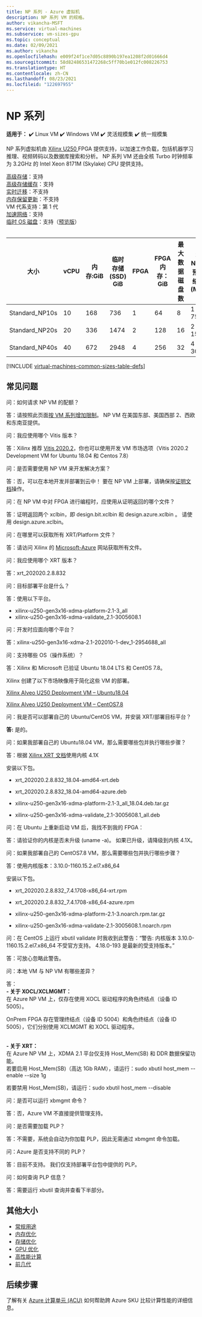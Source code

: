 ```yaml
---
title: NP 系列 - Azure 虚拟机
description: NP 系列 VM 的规格。
author: vikancha-MSFT
ms.service: virtual-machines
ms.subservice: vm-sizes-gpu
ms.topic: conceptual
ms.date: 02/09/2021
ms.author: vikancha
ms.openlocfilehash: e009f24f1ce7d05c8890b197ea1208f2d01666d4
ms.sourcegitcommit: 58d82486531472268c5ff70b1e012fc008226753
ms.translationtype: HT
ms.contentlocale: zh-CN
ms.lasthandoff: 08/23/2021
ms.locfileid: "122697955"
---
```

# <a name="np-series"></a>NP 系列 

**适用于：** :heavy_check_mark: Linux VM :heavy_check_mark: Windows VM :heavy_check_mark: 灵活规模集 :heavy_check_mark: 统一规模集

NP 系列虚拟机由 [Xilinx U250 ](https://www.xilinx.com/products/boards-and-kits/alveo/u250.html) FPGA 提供支持，以加速工作负载，包括机器学习推理、视频转码以及数据库搜索和分析。 NP 系列 VM 还由全核 Turbo 时钟频率为 3.2GHz 的 Intel Xeon 8171M (Skylake) CPU 提供支持。

[高级存储](premium-storage-performance.md)：支持<br>
[高级存储缓存](premium-storage-performance.md)：支持<br>
[实时迁移](maintenance-and-updates.md)：不支持<br>
[内存保留更新](maintenance-and-updates.md)：不支持<br>
VM 代系支持：第 1 代<br>
[加速网络](../virtual-network/create-vm-accelerated-networking-cli.md)：支持<br>
[临时 OS 磁盘](ephemeral-os-disks.md)：支持（[预览版](ephemeral-os-disks.md#preview---ephemeral-os-disks-can-now-be-stored-on-temp-disks)）<br>
<br>

| 大小 | vCPU | 内存:GiB | 临时存储 (SSD) GiB | FPGA | FPGA 内存：GiB | 最大数据磁盘数 | 最大 NIC 数/预期网络带宽 (MBps) | 
|---|---|---|---|---|---|---|---|
| Standard_NP10s | 10 | 168 | 736  | 1 | 64  | 8 | 1 / 7500 | 
| Standard_NP20s | 20 | 336 | 1474 | 2 | 128 | 16 | 2 / 15000 | 
| Standard_NP40s | 40 | 672 | 2948 | 4 | 256 | 32 | 4 / 30000 | 



[!INCLUDE [virtual-machines-common-sizes-table-defs](../../includes/virtual-machines-common-sizes-table-defs.md)]


##  <a name="frequently-asked-questions"></a>常见问题

问：如何请求 NP VM 的配额？

答：请按照此页面[按 VM 系列增加限制](../azure-portal/supportability/per-vm-quota-requests.md)。 NP VM 在美国东部、美国西部 2、西欧和东南亚提供。

问：我应使用哪个 Vitis 版本？ 

答：Xilinx 推荐 [Vitis 2020.2](https://www.xilinx.com/products/design-tools/vitis/vitis-platform.html)，你也可以使用开发 VM 市场选项（Vitis 2020.2 Development VM for Ubuntu 18.04 和 Centos 7.8）

问：是否需要使用 NP VM 来开发解决方案？ 

答：否，可以在本地开发并部署到云中！ 要在 NP VM 上部署，请确保按[证明文档](./field-programmable-gate-arrays-attestation.md)操作。 

问：在 NP VM 中对 FPGA 进行编程时，应使用从证明返回的哪个文件？

答：证明返回两个 xclbin，即 design.bit.xclbin 和 design.azure.xclbin  。 请使用 design.azure.xclbin。

问：在哪里可以获取所有 XRT/Platform 文件？

答：请访问 Xilinx 的 [Microsoft-Azure](https://www.xilinx.com/microsoft-azure.html) 网站获取所有文件。

问：我应使用哪个 XRT 版本？

答：xrt_202020.2.8.832 

问：目标部署平台是什么？

答：使用以下平台。
- xilinx-u250-gen3x16-xdma-platform-2.1-3_all
- xilinx-u250-gen3x16-xdma-validate_2.1-3005608.1 

问：开发时应面向哪个平台？

答：xilinx-u250-gen3x16-xdma-2.1-202010-1-dev_1-2954688_all 

问：支持哪些 OS（操作系统）？ 

答：Xilinx 和 Microsoft 已验证 Ubuntu 18.04 LTS 和 CentOS 7.8。

 Xilinx 创建了以下市场映像用于简化这些 VM 的部署。 

[Xilinx Alveo U250 Deployment VM – Ubuntu18.04](https://ms.portal.azure.com/#blade/Microsoft_Azure_Marketplace/GalleryItemDetailsBladeNopdl/id/xilinx.xilinx_alveo_u250_deployment_vm_ubuntu1804_032321)

[Xilinx Alveo U250 Deployment VM – CentOS7.8](https://ms.portal.azure.com/#blade/Microsoft_Azure_Marketplace/GalleryItemDetailsBladeNopdl/id/xilinx.xilinx_alveo_u250_deployment_vm_centos78_032321)

问：我是否可以部署自己的 Ubuntu/CentOS VM，并安装 XRT/部署目标平台？ 

**答:** 是的。

问：如果我部署自己的 Ubuntu18.04 VM，那么需要哪些包并执行哪些步骤？

答：根据 [Xilinx XRT 文档](https://www.xilinx.com/support/documentation/sw_manuals/xilinx2020_2/ug1451-xrt-release-notes.pdf)使用内核 4.1X
       
安装以下包。
- xrt_202020.2.8.832_18.04-amd64-xrt.deb
       
- xrt_202020.2.8.832_18.04-amd64-azure.deb
       
- xilinx-u250-gen3x16-xdma-platform-2.1-3_all_18.04.deb.tar.gz
       
- xilinx-u250-gen3x16-xdma-validate_2.1-3005608.1_all.deb  

问：在 Ubuntu 上重新启动 VM 后，我找不到我的 FPGA： 

答：请验证你的内核是否未升级 (uname -a)。 如果已升级，请降级到内核 4.1X。 

问：如果我部署自己的 CentOS7.8 VM，那么需要哪些包并执行哪些步骤？

答：使用内核版本：3.10.0-1160.15.2.el7.x86_64

 安装以下包。
   
 - xrt_202020.2.8.832_7.4.1708-x86_64-xrt.rpm 
      
 - xrt_202020.2.8.832_7.4.1708-x86_64-azure.rpm 
     
 - xilinx-u250-gen3x16-xdma-platform-2.1-3.noarch.rpm.tar.gz 
      
 - xilinx-u250-gen3x16-xdma-validate-2.1-3005608.1.noarch.rpm  

问：在 CentOS 上运行 xbutil validate 时我收到此警告：“警告: 内核版本 3.10.0-1160.15.2.el7.x86_64 不受官方支持。 4.18.0-193 是最新的受支持版本。” 

答：可放心忽略此警告。 

问：本地 VM 与 NP VM 有哪些差异？

答： 
<br>
<b>- 关于 XOCL/XCLMGMT：</b>
<br>
在 Azure NP VM 上，仅存在使用 XOCL 驱动程序的角色终结点（设备 ID 5005）。

OnPrem FPGA 存在管理终结点（设备 ID 5004）和角色终结点（设备 ID 5005），它们分别使用 XCLMGMT 和 XOCL 驱动程序。

<br>
<b>- 关于 XRT：</b>
<br>
在 Azure NP VM 上，XDMA 2.1 平台仅支持 Host_Mem(SB) 和 DDR 数据保留功能。 
<br>
若要启用 Host_Mem(SB)（高达 1Gb RAM），请运行：sudo xbutil host_mem --enable --size 1g 

若要禁用 Host_Mem(SB)，请运行：sudo xbutil host_mem --disable 

问：是否可以运行 xbmgmt 命令？ 

答：否，Azure VM 不直接提供管理支持。 

 问：是否需要加载 PLP？ 

答：不需要，系统会自动为你加载 PLP，因此无需通过 xbmgmt 命令加载。 

 
问：Azure 是否支持不同的 PLP？ 

答：目前不支持。 我们仅支持部署平台包中提供的 PLP。 

问：如何查询 PLP 信息？ 

答：需要运行 xbutil 查询并查看下半部分。 



## <a name="other-sizes"></a>其他大小

- [常规用途](sizes-general.md)
- [内存优化](sizes-memory.md)
- [存储优化](sizes-storage.md)
- [GPU 优化](sizes-gpu.md)
- [高性能计算](sizes-hpc.md)
- [前几代](sizes-previous-gen.md)

## <a name="next-steps"></a>后续步骤

了解有关 [Azure 计算单元 (ACU)](acu.md) 如何帮助跨 Azure SKU 比较计算性能的详细信息。